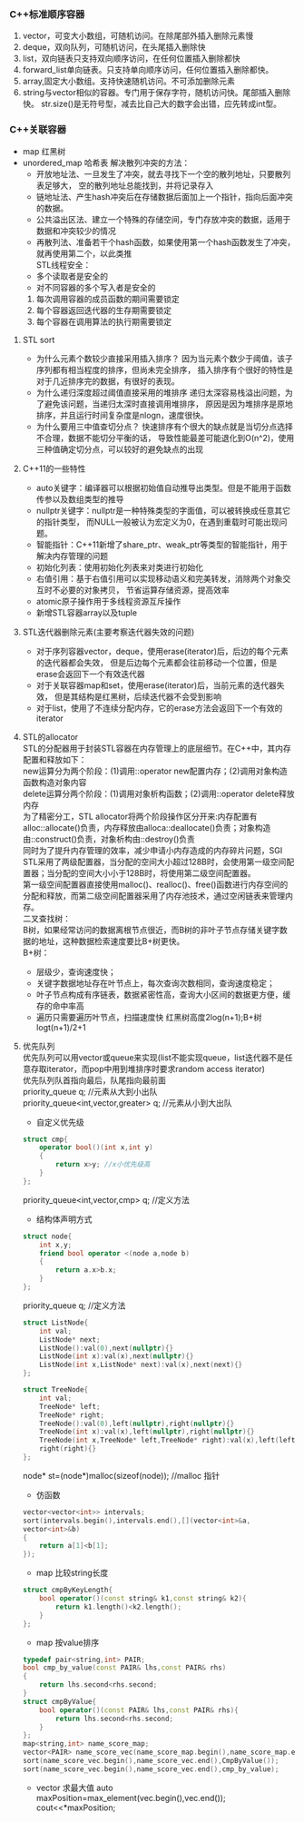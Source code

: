 ### C++标准顺序容器
1. vector，可变大小数组，可随机访问。在除尾部外插入删除元素慢  
2. deque，双向队列，可随机访问，在头尾插入删除快
3. list，双向链表只支持双向顺序访问，在任何位置插入删除都快
4. forward_list单向链表。只支持单向顺序访问，任何位置插入删除都快。
5. array,固定大小数组。支持快速随机访问。不可添加删除元素
6. string与vector相似的容器。专门用于保存字符，随机访问快。尾部插入删除快。
   str.size()是无符号型，减去比自己大的数字会出错，应先转成int型。
### C++关联容器
- map 红黑树
- unordered_map 哈希表
  解决散列冲突的方法：
  - 开放地址法、一旦发生了冲突，就去寻找下一个空的散列地址，只要散列表足够大，
    空的散列地址总能找到，并将记录存入
  - 链地址法、产生hash冲突后在存储数据后面加上一个指针，指向后面冲突的数据。
  - 公共溢出区法、建立一个特殊的存储空间，专门存放冲突的数据，适用于数据和冲突较少的情况
  - 再散列法、准备若干个hash函数，如果使用第一个hash函数发生了冲突，就再使用第二个，以此类推  
  STL线程安全：  
  - 多个读取者是安全的  
  - 对不同容器的多个写入者是安全的  
  1. 每次调用容器的成员函数的期间需要锁定  
  2. 每个容器返回迭代器的生存期需要锁定  
  3. 每个容器在调用算法的执行期需要锁定 
1. STL sort
   - 为什么元素个数较少直接采用插入排序？
    因为当元素个数少于阈值，该子序列都有相当程度的排序，但尚未完全排序，
    插入排序有个很好的特性是对于几近排序完的数据，有很好的表现。
   - 为什么递归深度超过阈值直接采用的堆排序
    递归太深容易栈溢出问题，为了避免该问题，当递归太深时直接调用堆排序，
    原因是因为堆排序是原地排序，并且运行时间复杂度是nlogn，速度很快。
   - 为什么要用三中值查切分点？
    快速排序有个很大的缺点就是当切分点选择不合理，数据不能切分平衡的话，
    导致性能最差可能退化到O(n^2)，使用三种值确定切分点，可以较好的避免缺点的出现
2. C++11的一些特性
   - auto关键字：编译器可以根据初始值自动推导出类型。但是不能用于函数传参以及数组类型的推导
   - nullptr关键字：nullptr是一种特殊类型的字面值，可以被转换成任意其它的指针类型，
     而NULL一般被认为宏定义为0，在遇到重载时可能出现问题。
   - 智能指针：C++11新增了share_ptr、weak_ptr等类型的智能指针，用于解决内存管理的问题
   - 初始化列表：使用初始化列表来对类进行初始化
   - 右值引用：基于右值引用可以实现移动语义和完美转发，消除两个对象交互时不必要的对象拷贝，
     节省运算存储资源，提高效率
   - atomic原子操作用于多线程资源互斥操作
   - 新增STL容器array以及tuple
3. STL迭代器删除元素(主要考察迭代器失效的问题)
   - 对于序列容器vector，deque，使用erase(iterator)后，后边的每个元素的迭代器都会失效，
     但是后边每个元素都会往前移动一个位置，但是erase会返回下一个有效迭代器
   - 对于关联容器map和set，使用erase(iterator)后，当前元素的迭代器失效，
     但是其结构是红黑树，后续迭代器不会受到影响
   - 对于list，使用了不连续分配内存，它的erase方法会返回下一个有效的iterator
4. STL的allocator  
   STL的分配器用于封装STL容器在内存管理上的底层细节。在C++中，其内存配置和释放如下：  
   new运算分为两个阶段：(1)调用::operator new配置内存；(2)调用对象构造函数构造对象内容  
   delete运算分两个阶段：(1)调用对象析构函数；(2)调用::operator delete释放内存  
   为了精密分工，STL allocator将两个阶段操作区分开来:内存配置有alloc::allocate()负责，内存释放由alloca::deallocate()负责；对象构造由::construct()负责，对象析构由::destroy()负责  
   同时为了提升内存管理的效率，减少申请小内存造成的内存碎片问题，SGI STL采用了两级配置器，当分配的空间大小超过128B时，会使用第一级空间配置器；当分配的空间大小小于128B时，将使用第二级空间配置器。  
   第一级空间配置器直接使用malloc()、realloc()、free()函数进行内存空间的分配和释放，而第二级空间配置器采用了内存池技术，通过空闲链表来管理内存。  
二叉查找树：  
    B树，如果经常访问的数据离根节点很近，而B树的非叶子节点存储关键字数据的地址，这种数据检索速度要比B+树更快。  
    B+树：  
    - 层级少，查询速度快；
    - 关键字数据地址存在叶节点上，每次查询次数相同，查询速度稳定；
    - 叶子节点构成有序链表，数据紧密性高，查询大小区间的数据更方便，缓存的命中率高
    - 遍历只需要遍历叶节点，扫描速度快
    红黑树高度2log(n+1);B+树logt(n+1)/2+1
1. 优先队列   
   优先队列可以用vector或queue来实现(list不能实现queue，list迭代器不是任意存取iterator，而pop中用到堆排序时要求random access iterator)  
   优先队列队首指向最后，队尾指向最前面  
   priority_queue<int> q; //元素从大到小出队  
   priority_queue<int,vector<int>,greater<int>> q; //元素从小到大出队  
   - 自定义优先级
   ```C++
   struct cmp{
       operator bool()(int x,int y)
       {
           return x>y; //x小优先级高
       }
   };
   ```
   priority_queue<int,vector<int>,cmp> q; //定义方法
   - 结构体声明方式
   ```C++
   struct node{
       int x,y;
       friend bool operator <(node a,node b)
       {
           return a.x>b.x;
       }
   };
   ```
   priority_queue<node> q; //定义方法
   ```C++
   struct ListNode{
       int val;
       ListNode* next;
       ListNode():val(0),next(nullptr){}
       ListNode(int x):val(x),next(nullptr){}
       ListNode(int x,ListNode* next):val(x),next(next){}
   };
   ```
   ``` C++
   struct TreeNode{
       int val;
       TreeNode* left;
       TreeNode* right;
       TreeNode():val(0),left(nullptr),right(nullptr){}
       TreeNode(int x):val(x),left(nullptr),right(nullptr){}
       TreeNode(int x,TreeNode* left,TreeNode* right):val(x),left(left),
       right(right){}
   };
   ```
   node* st=(node*)malloc(sizeof(node)); //malloc 指针

   - 仿函数
   ```C++
   vector<vector<int>> intervals;
   sort(intervals.begin(),intervals.end(),[](vector<int>&a,
   vector<int>&b)
   {
       return a[1]<b[1];
   });
    ```
   - map 比较string长度
   ```C++
   struct cmpByKeyLength{
       bool operator()(const string& k1,const string& k2){
           return k1.length()<k2.length();
       }
   };
    ```
   - map 按value排序
   ```C++
   typedef pair<string,int> PAIR;
   bool cmp_by_value(const PAIR& lhs,const PAIR& rhs)
   {
       return lhs.second<rhs.second;
   }
   struct cmpByValue{
       bool operator()(const PAIR& lhs,const PAIR& rhs){
           return lhs.second<rhs.second;
       }
   };
   map<string,int> name_score_map;
   vector<PAIR> name_score_vec(name_score_map.begin(),name_score_map.end());
   sort(name_score_vec.begin(),name_score_vec.end(),CmpByValue());
   sort(name_score_vec.begin(),name_score_vec.end(),cmp_by_value);
    ```
   - vector 求最大值
   auto maxPosition=max_element(vec.begin(),vec.end());
   cout<<*maxPosition;


